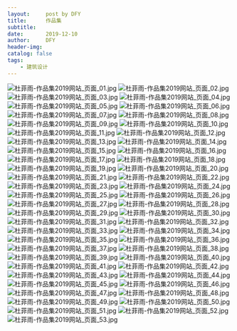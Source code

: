 ```yaml
---
layout:     post by DFY
title:      作品集
subtitle:   
date:       2019-12-10
author:     DFY
header-img: 
catalog: false
tags:
    - 建筑设计
---
```



<img src="https://img.alicdn.com/imgextra/i4/834082129/O1CN01yxSj2q1Rb7niIUXHS_!!834082129.jpg" alt="杜菲雨-作品集2019网站_页面_01.jpg" />
<img src="https://img.alicdn.com/imgextra/i1/834082129/O1CN01k85h6l1Rb7nlVPtdv_!!834082129.jpg" alt="杜菲雨-作品集2019网站_页面_02.jpg" />
<img src="https://img.alicdn.com/imgextra/i3/834082129/O1CN01P6nmym1Rb7njQJNev_!!834082129.jpg" alt="杜菲雨-作品集2019网站_页面_03.jpg" />
<img src="https://img.alicdn.com/imgextra/i3/834082129/O1CN01GNGIAV1Rb7nk31m4e_!!834082129.jpg" alt="杜菲雨-作品集2019网站_页面_04.jpg" />
<img src="https://img.alicdn.com/imgextra/i2/834082129/O1CN01e8Xq9m1Rb7ng7aODa_!!834082129.jpg" alt="杜菲雨-作品集2019网站_页面_05.jpg" />
<img src="https://img.alicdn.com/imgextra/i4/834082129/O1CN01PlCyg31Rb7nibRTD6_!!834082129.jpg" alt="杜菲雨-作品集2019网站_页面_06.jpg" />
<img src="https://img.alicdn.com/imgextra/i2/834082129/O1CN01EYBCeu1Rb7nkyB8GI_!!834082129.jpg" alt="杜菲雨-作品集2019网站_页面_07.jpg" />
<img src="https://img.alicdn.com/imgextra/i1/834082129/O1CN01ke3zZp1Rb7nkBnZBt_!!834082129.jpg" alt="杜菲雨-作品集2019网站_页面_08.jpg" />
<img src="https://img.alicdn.com/imgextra/i1/834082129/O1CN01Tm13t91Rb7nho60ba_!!834082129.jpg" alt="杜菲雨-作品集2019网站_页面_09.jpg" />
<img src="https://img.alicdn.com/imgextra/i2/834082129/O1CN01PHUBZi1Rb7niIUbTS_!!834082129.jpg" alt="杜菲雨-作品集2019网站_页面_10.jpg" />
<img src="https://img.alicdn.com/imgextra/i3/834082129/O1CN017juk0m1Rb7ni5CCN3_!!834082129.jpg" alt="杜菲雨-作品集2019网站_页面_11.jpg" />
<img src="https://img.alicdn.com/imgextra/i2/834082129/O1CN01gALy1z1Rb7naV9x87_!!834082129.jpg" alt="杜菲雨-作品集2019网站_页面_12.jpg" />
<img src="https://img.alicdn.com/imgextra/i4/834082129/O1CN01uEvlS51Rb7ngOyVQl_!!834082129.jpg" alt="杜菲雨-作品集2019网站_页面_13.jpg" />
<img src="https://img.alicdn.com/imgextra/i2/834082129/O1CN01FardPc1Rb7nm6xeNI_!!834082129.jpg" alt="杜菲雨-作品集2019网站_页面_14.jpg" />
<img src="https://img.alicdn.com/imgextra/i3/834082129/O1CN014BLnLu1Rb7niIUTAD_!!834082129.jpg" alt="杜菲雨-作品集2019网站_页面_15.jpg" />
<img src="https://img.alicdn.com/imgextra/i4/834082129/O1CN01IiitFz1Rb7nmXN7sK_!!834082129.jpg" alt="杜菲雨-作品集2019网站_页面_16.jpg" />
<img src="https://img.alicdn.com/imgextra/i3/834082129/O1CN01lGXX4u1Rb7niIWwzo_!!834082129.jpg" alt="杜菲雨-作品集2019网站_页面_17.jpg" />
<img src="https://img.alicdn.com/imgextra/i1/834082129/O1CN01OGai661Rb7nlVSJL1_!!834082129.jpg" alt="杜菲雨-作品集2019网站_页面_18.jpg" />
<img src="https://img.alicdn.com/imgextra/i3/834082129/O1CN01GRK2KB1Rb7ng7ZigF_!!834082129.jpg" alt="杜菲雨-作品集2019网站_页面_19.jpg" />
<img src="https://img.alicdn.com/imgextra/i3/834082129/O1CN013QHKBe1Rb7ngOzReG_!!834082129.jpg" alt="杜菲雨-作品集2019网站_页面_20.jpg" />
<img src="https://img.alicdn.com/imgextra/i2/834082129/O1CN01GPK0lW1Rb7nkyBOxP_!!834082129.jpg" alt="杜菲雨-作品集2019网站_页面_21.jpg" />
<img src="https://img.alicdn.com/imgextra/i1/834082129/O1CN01A8inak1Rb7nho58bd_!!834082129.jpg" alt="杜菲雨-作品集2019网站_页面_22.jpg" />
<img src="https://img.alicdn.com/imgextra/i2/834082129/O1CN01uI3xrR1Rb7nho7U8h_!!834082129.jpg" alt="杜菲雨-作品集2019网站_页面_23.jpg" />
<img src="https://img.alicdn.com/imgextra/i4/834082129/O1CN01Ao6L4i1Rb7nmXMn8a_!!834082129.jpg" alt="杜菲雨-作品集2019网站_页面_24.jpg" />
<img src="https://img.alicdn.com/imgextra/i3/834082129/O1CN01fp2Bni1Rb7njQM8AD_!!834082129.jpg" alt="杜菲雨-作品集2019网站_页面_25.jpg" />
<img src="https://img.alicdn.com/imgextra/i4/834082129/O1CN01r2eqqb1Rb7ngOyuQC_!!834082129.jpg" alt="杜菲雨-作品集2019网站_页面_26.jpg" />
<img src="https://img.alicdn.com/imgextra/i1/834082129/O1CN01j81LvF1Rb7nk32eC6_!!834082129.jpg" alt="杜菲雨-作品集2019网站_页面_27.jpg" />
<img src="https://img.alicdn.com/imgextra/i3/834082129/O1CN01XnvMqE1Rb7nk32FGE_!!834082129.jpg" alt="杜菲雨-作品集2019网站_页面_28.jpg" />
<img src="https://img.alicdn.com/imgextra/i4/834082129/O1CN01wcvzqs1Rb7nkyAOcK_!!834082129.jpg" alt="杜菲雨-作品集2019网站_页面_29.jpg" />
<img src="https://img.alicdn.com/imgextra/i2/834082129/O1CN01M6UjqZ1Rb7nk32JQJ_!!834082129.jpg" alt="杜菲雨-作品集2019网站_页面_30.jpg" />
<img src="https://img.alicdn.com/imgextra/i1/834082129/O1CN0192qIUK1Rb7nlVS2lX_!!834082129.jpg" alt="杜菲雨-作品集2019网站_页面_31.jpg" />
<img src="https://img.alicdn.com/imgextra/i4/834082129/O1CN01D4vNWe1Rb7ng7cT87_!!834082129.jpg" alt="杜菲雨-作品集2019网站_页面_32.jpg" />
<img src="https://img.alicdn.com/imgextra/i3/834082129/O1CN01tJEh3g1Rb7nf9JkmD_!!834082129.jpg" alt="杜菲雨-作品集2019网站_页面_33.jpg" />
<img src="https://img.alicdn.com/imgextra/i3/834082129/O1CN01ZtRn9i1Rb7ngOzyyz_!!834082129.jpg" alt="杜菲雨-作品集2019网站_页面_34.jpg" />
<img src="https://img.alicdn.com/imgextra/i1/834082129/O1CN01rwe2F71Rb7niIW525_!!834082129.jpg" alt="杜菲雨-作品集2019网站_页面_35.jpg" />
<img src="https://img.alicdn.com/imgextra/i2/834082129/O1CN011EBjGA1Rb7niIW9Co_!!834082129.jpg" alt="杜菲雨-作品集2019网站_页面_36.jpg" />
<img src="https://img.alicdn.com/imgextra/i1/834082129/O1CN017UZYSy1Rb7nho6gHW_!!834082129.jpg" alt="杜菲雨-作品集2019网站_页面_37.jpg" />
<img src="https://img.alicdn.com/imgextra/i1/834082129/O1CN018H68W61Rb7nlVTqz8_!!834082129.jpg" alt="杜菲雨-作品集2019网站_页面_38.jpg" />
<img src="https://img.alicdn.com/imgextra/i3/834082129/O1CN01mTgqHc1Rb7nic9m8d_!!834082129.jpg" alt="杜菲雨-作品集2019网站_页面_39.jpg" />
<img src="https://img.alicdn.com/imgextra/i3/834082129/O1CN015J2pcF1Rb7nmXMvUi_!!834082129.jpg" alt="杜菲雨-作品集2019网站_页面_40.jpg" />
<img src="https://img.alicdn.com/imgextra/i2/834082129/O1CN011dWI0r1Rb7ng7cfdq_!!834082129.jpg" alt="杜菲雨-作品集2019网站_页面_41.jpg" />
<img src="https://img.alicdn.com/imgextra/i2/834082129/O1CN01R2xUgO1Rb7nibUl1l_!!834082129.jpg" alt="杜菲雨-作品集2019网站_页面_42.jpg" />
<img src="https://img.alicdn.com/imgextra/i2/834082129/O1CN01jgKJ4i1Rb7nk35Ssb_!!834082129.jpg" alt="杜菲雨-作品集2019网站_页面_43.jpg" />
<img src="https://img.alicdn.com/imgextra/i3/834082129/O1CN014udR2B1Rb7nho8Dus_!!834082129.jpg" alt="杜菲雨-作品集2019网站_页面_44.jpg" />
<img src="https://img.alicdn.com/imgextra/i1/834082129/O1CN01qIB2Li1Rb7nicBJlt_!!834082129.jpg" alt="杜菲雨-作品集2019网站_页面_45.jpg" />
<img src="https://img.alicdn.com/imgextra/i4/834082129/O1CN01cP371B1Rb7nicBFc2_!!834082129.jpg" alt="杜菲雨-作品集2019网站_页面_46.jpg" />
<img src="https://img.alicdn.com/imgextra/i4/834082129/O1CN01z1CJV21Rb7ngP2OfE_!!834082129.jpg" alt="杜菲雨-作品集2019网站_页面_47.jpg" />
<img src="https://img.alicdn.com/imgextra/i1/834082129/O1CN01Hiyh4c1Rb7nkyASqu_!!834082129.jpg" alt="杜菲雨-作品集2019网站_页面_48.jpg" />
<img src="https://img.alicdn.com/imgextra/i1/834082129/O1CN01H1ad121Rb7nlVTvBR_!!834082129.jpg" alt="杜菲雨-作品集2019网站_页面_49.jpg" />
<img src="https://img.alicdn.com/imgextra/i1/834082129/O1CN01R3MSPe1Rb7ng7cKsq_!!834082129.jpg" alt="杜菲雨-作品集2019网站_页面_50.jpg" />
<img src="https://img.alicdn.com/imgextra/i4/834082129/O1CN01fGZpxl1Rb7ngP23sp_!!834082129.jpg" alt="杜菲雨-作品集2019网站_页面_51.jpg" />
<img src="https://img.alicdn.com/imgextra/i3/834082129/O1CN01RBvxv21Rb7nk374iQ_!!834082129.jpg" alt="杜菲雨-作品集2019网站_页面_52.jpg" />
<img src="https://img.alicdn.com/imgextra/i1/834082129/O1CN01PHiTND1Rb7naVEB8k_!!834082129.jpg" alt="杜菲雨-作品集2019网站_页面_53.jpg" />
